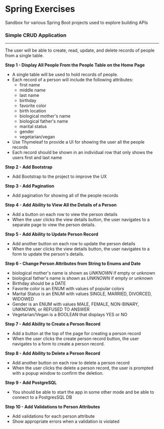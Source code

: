 # Spring Exercises
Sandbox for various Spring Boot projects used to explore building APIs

### **Simple CRUD Application**
---
The user will be able to create, read, update, and delete records of people from a single table.

**Step 1 - Display All People From the People Table on the Home Page**
* A single table will be used to hold records of people.
* Each record of a person will include the following attributes:
  * first name
  * middle name
  * last name
  * birthday
  * favorite color
  * birth location
  * biological mother's name 
  * biological father's name
  * marital status
  * gender
  * vegetarian/vegan
* Use Thymeleaf to provide a UI for showing the user all the people records
* Each record should be shown in an individual row that only shows the users first and last name

**Step 2 - Add Bootstrap**
* Add Bootstrap to the project to improve the UX

**Step 3 - Add Pagination**
* Add pagination for showing all of the people records

**Step 4 - Add Ability to View All the Details of a Person**
* Add a button on each row to view the person details
* When the user clicks the view details button, the user navigates to a separate page to view the person details.

**Step 5 - Add Ability to Update Person Record**
* Add another button on each row to update the person details
* When the user clicks the view details button, the user navigates to a form to update the person's details.

**Step 6 - Change Person Attributes from String to Enums and Date**
* biological mother's name is shown as _UNKNOWN_ if empty or unknown
* biological father's name is shown as _UNKNOWN_ if empty or unknown
* Birthday should be a DATE
* Favorite color is an ENUM with values of popular colors
* Marital Status is an ENUM with values SINGLE, MARRIED, DIVORCED, WIDOWED
* Gender is an ENUM with values MALE, FEMALE, NON-BINARY, UNKNOWN, or REFUSED TO ANSWER
* Vegetarian/Vegan is a BOOLEAN that displays YES or NO

**Step 7 - Add Ability to Create a Person Record**
* Add a button at the top of the page for creating a person record
* When the user clicks the create person record button, the user navigates to a form to create a person record.

**Step 8 - Add Ability to Delete a Person Record**
* Add another button on each row to delete a person record
* When the user clicks the delete a person record, the user is prompted with a popup window to confirm the deletion.

**Step 9 - Add PostgreSQL**
* You should be able to start the app in some other mode and be able to connect to a PostgresSQL DB

**Step 10 - Add Validations to Person Attributes**
* Add validations for each person attribute
* Show appropriate errors when a validation is violated
